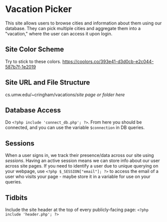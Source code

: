 # Vacation Picker

This site allows users to browse cities and information about them using our database. They can pick multiple cities and aggregate them into a "vacation," where the user can access it upon login.

## Site Color Scheme
Try to stick to these colors.
https://coolors.co/393e41-d3d0cb-e2c044-587b7f-1e2019

## Site URL and File Structure
cs.umw.edu/~cringham/vacations/_site page or folder here_

## Database Access
Do `<?php include 'connect_db.php'; ?>`. From here you should be connected, and you can use the variable `$connection` in DB queries.

## Sessions
When a user signs in, we track their presence/data across our site using _sessions_. Having an active session means we can store info about our user across site pages.
If you need to identify a user due to unique querying on your webpage, use `<?php $_SESSION["email"]; ?>` to access the email of a user who visits your page - maybe store it in a variable for use on your queries.

## Tidbits
Include the site header at the top of every publicly-facing page:
`<?php include 'header.php'; ?>`
